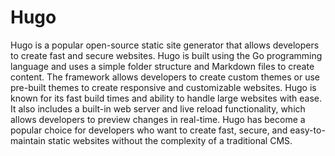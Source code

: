 # Hugo

Hugo is a popular open-source static site generator that allows developers to create fast and secure websites. Hugo is built using the Go programming language and uses a simple folder structure and Markdown files to create content. The framework allows developers to create custom themes or use pre-built themes to create responsive and customizable websites. Hugo is known for its fast build times and ability to handle large websites with ease. It also includes a built-in web server and live reload functionality, which allows developers to preview changes in real-time. Hugo has become a popular choice for developers who want to create fast, secure, and easy-to-maintain static websites without the complexity of a traditional CMS.